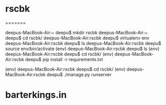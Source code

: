 # rscbk
=======

deepus-MacBook-Air:~ deepu$ mkdir rscbk
deepus-MacBook-Air:~ deepu$ cd rscbk/
deepus-MacBook-Air:rscbk deepu$ virtualenv env
deepus-MacBook-Air:rscbk deepu$ ls
deepus-MacBook-Air:rscbk deepu$ source env/bin/activate
(env) deepus-MacBook-Air:rscbk deepu$ ls
(env) deepus-MacBook-Air:rscbk deepu$ cd rscbk/
(env) deepus-MacBook-Air:rscbk deepu$ pip install -r requirements.txt 

(env) deepus-MacBook-Air:rscbk deepu$ cd rscbk/
(env) deepus-MacBook-Air:rscbk deepu$ ./manage.py runserver

# barterkings.in
